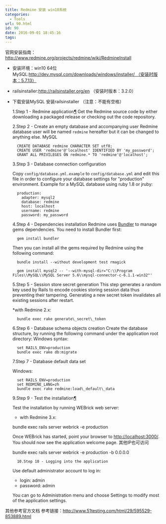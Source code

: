 ```yaml
---
title: Redmine 安装 win10系统
categories:
  - Tools
url: 90.html
id: 90
date: 2016-09-01 18:45:16
tags:
---
```


官网安装指南：http://www.redmine.org/projects/redmine/wiki/RedmineInstall 

- 安装环境：win10 64位 MySQL:http://dev.mysql.com/downloads/windows/installer/ （安装时版本：5.7.13） 

- railsinstaller:http://railsinstaller.org/en （安装时版本：3.2.0） 

- 下载安装MySQL 安装railsinstaller （注意：不能有空格） 

  1.Step 1 - Redmine application[¶](http://www.redmine.org/projects/redmine/wiki/RedmineInstall#Step-1-Redmine-application) Get the Redmine source code by either downloading a packaged release or checking out the code repository. 
  
  2.Step 2 - Create an empty database and accompanying user Redmine database user will be named `redmine` hereafter but it can be changed to anything else. MySQL

        CREATE DATABASE redmine CHARACTER SET utf8;
        CREATE USER 'redmine'@'localhost' IDENTIFIED BY 'my_password';
        GRANT ALL PRIVILEGES ON redmine.* TO 'redmine'@'localhost';

   3.Step 3 - Database connection configuration
    
    Copy `config/database.yml.example` to `config/database.yml` and edit this file in order to configure your database settings for "production" environment. Example for a MySQL database using ruby 1.8 or jruby:

        production:
          adapter: mysql2
          database: redmine
          host: localhost
          username: redmine
          password: my_password

    4.Step 4 - Dependencies installation Redmine uses [Bundler](http://gembundler.com/) to manage gems dependencies. You need to install Bundler first:

        gem install bundler

    Then you can install all the gems required by Redmine using the following command:

        bundle install --without development test rmagick

        gem install mysql2 -- '--with-mysql-dir="C:\\Program Files\\MySQL\\MySQL Server 5.6\\mysql-connector-c-6.1.1-win32"'

    5.Step 5 - Session store secret generation This step generates a random key used by Rails to encode cookies storing session data thus preventing their tampering. Generating a new secret token invalidates all existing sessions after restart.

    *with Redmine 2.x:

        bundle exec rake generate\_secret\_token

    6.Step 6 - Database schema objects creation Create the database structure, by running the following command under the application root directory: Windows syntax:

        set RAILS_ENV=production
        bundle exec rake db:migrate

    7.Step 7 - Database default data set

    Windows:
    
        set RAILS_ENV=production
        set REDMINE_LANG=zh
        bundle exec rake redmine:load\_default\_data

    9.Step 9 - Test the installation[¶](http://www.redmine.org/projects/redmine/wiki/RedmineInstall#Step-9-Test-the-installation)

    Test the installation by running WEBrick web server:
    
    *   with Redmine 3.x:
    
    bundle exec rails server webrick -e production
    
    Once WEBrick has started, point your browser to [http://localhost:3000/](http://localhost:3000/). You should now see the application welcome page. 其他IP也可访问
    
    bundle exec rails server webrick -e production -b 0.0.0.0

        10.Step 10 - Logging into the application

    Use default administrator account to log in:
    
    *   login: admin
    *   password: admin

    You can go to Administration menu and choose Settings to modify most of the application settings. 

其他参考官方文档 参考链接：http://www.51testing.com/html/29/595529-853889.html